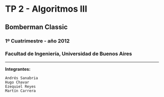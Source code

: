 # TP 2 - Algoritmos III #
## Bomberman Classic ##
### 1º Cuatrimestre - año 2012 ###
### Facultad de Ingeniería, Universidad de Buenos Aires ###

---


**Integrantes:**
```
Andrés Sanabria
Hugo Chavar
Ezequiel Reyes
Martín Carrera
```